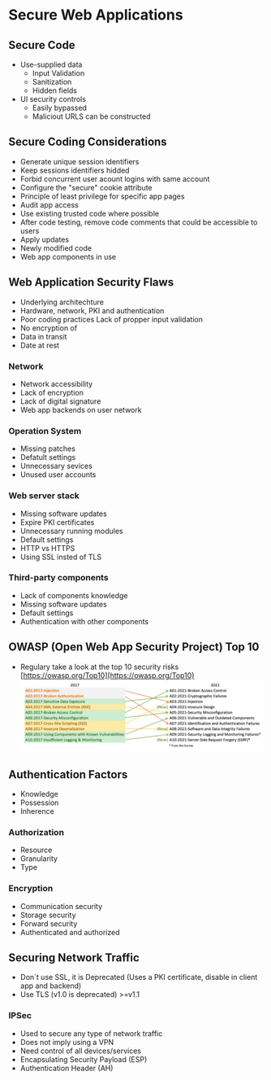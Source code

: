 # Secure Web Applications

## Secure Code
* Use-supplied data
  * Input Validation
  * Sanitization
  * Hidden fields
* UI security controls
  * Easily bypassed
  * Maliciout URLS can be constructed

## Secure Coding Considerations
* Generate unique session identifiers
* Keep sessions identifiers hidded
* Forbid concurrent user acount logins with same account
* Configure the "secure" cookie attribute
* Principle of least privilege for specific app pages
* Audit app access
* Use existing trusted code where possible
* After code testing, remove code comments that could be accessible to users
* Apply updates
 * Newly modified code
 * Web app components in use

## Web Application Security Flaws
* Underlying architechture
 * Hardware, network, PKI and authentication
* Poor coding practices
 Lack of propper input validation
* No encryption of
 * Data in transit
 * Date at rest

### Network
* Network accessibility
* Lack of encryption
* Lack of digital signature
* Web app backends on user network

### Operation System
* Missing patches
* Defatult settings
* Unnecessary sevices
* Unused user accounts

### Web server stack
* Missing software updates
* Expire PKI certificates
* Unnecessary running modules
* Default settings
* HTTP vs HTTPS
* Using SSL insted of TLS

### Third-party components
* Lack of components knowledge
* Missing software updates
* Default settings
* Authentication with other components

## OWASP (Open Web App Security Project) Top 10
* Regulary take a look at the top 10 security risks [https://owasp.org/Top10](https://owasp.org/Top10)
![OWASP_top10_2017-2021.png](OWASP_top10_2017-2021.png)

## Authentication Factors
* Knowledge
* Possession
* Inherence

### Authorization
* Resource
* Granularity
* Type

### Encryption
* Communication security
* Storage security
* Forward security
* Authenticated and authorized

## Securing Network Traffic
* Don´t use SSL, it is Deprecated (Uses a PKI certificate, disable in client app and backend)
* Use TLS (v1.0 is deprecated) >=v1.1

### IPSec
* Used to secure any type of network traffic
* Does not imply using a VPN
* Need control of all devices/services
* Encapsulating Security Payload (ESP)
* Authentication Header (AH)

